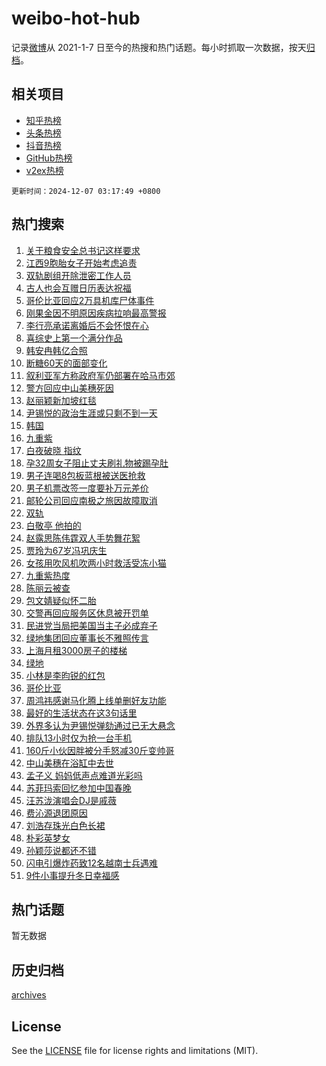 # weibo-hot-hub

记录[微博](https://www.weibo.com)从 2021-1-7 日至今的热搜和热门话题。每小时抓取一次数据，按天[归档](archives)。

## 相关项目

- [知乎热榜](https://github.com/snaildev/zhihu-hot-hub)
- [头条热榜](https://github.com/snaildev/toutiao-hot-hub)
- [抖音热榜](https://github.com/snaildev/douyin-hot-hub)
- [GitHub热榜](https://github.com/snaildev/github-hot-hub)
- [v2ex热榜](https://github.com/snaildev/v2ex-hot-hub)


`更新时间：2024-12-07 03:17:49 +0800`

## 热门搜索

1. [关于粮食安全总书记这样要求](https://m.weibo.cn/search?containerid=100103type%3D1%26t%3D10%26q%3D%23%E5%85%B3%E4%BA%8E%E7%B2%AE%E9%A3%9F%E5%AE%89%E5%85%A8%E6%80%BB%E4%B9%A6%E8%AE%B0%E8%BF%99%E6%A0%B7%E8%A6%81%E6%B1%82%23&stream_entry_id=51&isnewpage=1&extparam=seat%3D1%26dgr%3D0%26filter_type%3Drealtimehot%26stream_entry_id%3D51%26c_type%3D51%26q%3D%2523%25E5%2585%25B3%25E4%25BA%258E%25E7%25B2%25AE%25E9%25A3%259F%25E5%25AE%2589%25E5%2585%25A8%25E6%2580%25BB%25E4%25B9%25A6%25E8%25AE%25B0%25E8%25BF%2599%25E6%25A0%25B7%25E8%25A6%2581%25E6%25B1%2582%2523%26pos%3D0%26cate%3D10103%26display_time%3D1733512668%26pre_seqid%3D17335126680100222365205)
1. [江西9胞胎女子开始考虑追责](https://m.weibo.cn/search?containerid=100103type%3D1%26t%3D10%26q%3D%23%E6%B1%9F%E8%A5%BF9%E8%83%9E%E8%83%8E%E5%A5%B3%E5%AD%90%E5%BC%80%E5%A7%8B%E8%80%83%E8%99%91%E8%BF%BD%E8%B4%A3%23&stream_entry_id=31&isnewpage=1&extparam=seat%3D1%26filter_type%3Drealtimehot%26c_type%3D31%26realpos%3D1%26band_rank%3D1%26cate%3D5001%26dgr%3D0%26stream_entry_id%3D31%26flag%3D2%26q%3D%2523%25E6%25B1%259F%25E8%25A5%25BF9%25E8%2583%259E%25E8%2583%258E%25E5%25A5%25B3%25E5%25AD%2590%25E5%25BC%2580%25E5%25A7%258B%25E8%2580%2583%25E8%2599%2591%25E8%25BF%25BD%25E8%25B4%25A3%2523%26pos%3D0%26lcate%3D5001%26display_time%3D1733512668%26pre_seqid%3D17335126680100222365205)
1. [双轨剧组开除泄密工作人员](https://m.weibo.cn/search?containerid=100103type%3D1%26t%3D10%26q%3D%23%E5%8F%8C%E8%BD%A8%E5%89%A7%E7%BB%84%E5%BC%80%E9%99%A4%E6%B3%84%E5%AF%86%E5%B7%A5%E4%BD%9C%E4%BA%BA%E5%91%98%23&stream_entry_id=31&isnewpage=1&extparam=seat%3D1%26filter_type%3Drealtimehot%26c_type%3D31%26realpos%3D2%26band_rank%3D2%26cate%3D5001%26dgr%3D0%26stream_entry_id%3D31%26flag%3D2%26q%3D%2523%25E5%258F%258C%25E8%25BD%25A8%25E5%2589%25A7%25E7%25BB%2584%25E5%25BC%2580%25E9%2599%25A4%25E6%25B3%2584%25E5%25AF%2586%25E5%25B7%25A5%25E4%25BD%259C%25E4%25BA%25BA%25E5%2591%2598%2523%26pos%3D1%26lcate%3D5001%26display_time%3D1733512668%26pre_seqid%3D17335126680100222365205)
1. [古人也会互赠日历表达祝福](https://m.weibo.cn/search?containerid=100103type%3D1%26t%3D10%26q%3D%23%E5%8F%A4%E4%BA%BA%E4%B9%9F%E4%BC%9A%E4%BA%92%E8%B5%A0%E6%97%A5%E5%8E%86%E8%A1%A8%E8%BE%BE%E7%A5%9D%E7%A6%8F%23&stream_entry_id=31&isnewpage=1&extparam=seat%3D1%26filter_type%3Drealtimehot%26c_type%3D31%26realpos%3D3%26band_rank%3D3%26cate%3D5001%26dgr%3D0%26stream_entry_id%3D31%26flag%3D0%26q%3D%2523%25E5%258F%25A4%25E4%25BA%25BA%25E4%25B9%259F%25E4%25BC%259A%25E4%25BA%2592%25E8%25B5%25A0%25E6%2597%25A5%25E5%258E%2586%25E8%25A1%25A8%25E8%25BE%25BE%25E7%25A5%259D%25E7%25A6%258F%2523%26pos%3D2%26lcate%3D5001%26display_time%3D1733512668%26pre_seqid%3D17335126680100222365205)
1. [哥伦比亚回应2万具机库尸体事件](https://m.weibo.cn/search?containerid=100103type%3D1%26t%3D10%26q%3D%23%E5%93%A5%E4%BC%A6%E6%AF%94%E4%BA%9A%E5%9B%9E%E5%BA%942%E4%B8%87%E5%85%B7%E6%9C%BA%E5%BA%93%E5%B0%B8%E4%BD%93%E4%BA%8B%E4%BB%B6%23&stream_entry_id=31&isnewpage=1&extparam=seat%3D1%26filter_type%3Drealtimehot%26c_type%3D31%26realpos%3D4%26band_rank%3D4%26cate%3D5001%26dgr%3D0%26stream_entry_id%3D31%26flag%3D2%26q%3D%2523%25E5%2593%25A5%25E4%25BC%25A6%25E6%25AF%2594%25E4%25BA%259A%25E5%259B%259E%25E5%25BA%25942%25E4%25B8%2587%25E5%2585%25B7%25E6%259C%25BA%25E5%25BA%2593%25E5%25B0%25B8%25E4%25BD%2593%25E4%25BA%258B%25E4%25BB%25B6%2523%26pos%3D3%26lcate%3D5001%26display_time%3D1733512668%26pre_seqid%3D17335126680100222365205)
1. [刚果金因不明原因疾病拉响最高警报](https://m.weibo.cn/search?containerid=100103type%3D1%26t%3D10%26q%3D%23%E5%88%9A%E6%9E%9C%E9%87%91%E5%9B%A0%E4%B8%8D%E6%98%8E%E5%8E%9F%E5%9B%A0%E7%96%BE%E7%97%85%E6%8B%89%E5%93%8D%E6%9C%80%E9%AB%98%E8%AD%A6%E6%8A%A5%23&stream_entry_id=31&isnewpage=1&extparam=seat%3D1%26filter_type%3Drealtimehot%26c_type%3D31%26realpos%3D5%26band_rank%3D5%26cate%3D5001%26dgr%3D0%26stream_entry_id%3D31%26flag%3D1%26q%3D%2523%25E5%2588%259A%25E6%259E%259C%25E9%2587%2591%25E5%259B%25A0%25E4%25B8%258D%25E6%2598%258E%25E5%258E%259F%25E5%259B%25A0%25E7%2596%25BE%25E7%2597%2585%25E6%258B%2589%25E5%2593%258D%25E6%259C%2580%25E9%25AB%2598%25E8%25AD%25A6%25E6%258A%25A5%2523%26pos%3D4%26lcate%3D5001%26display_time%3D1733512668%26pre_seqid%3D17335126680100222365205)
1. [李行亮承诺离婚后不会怀恨在心](https://m.weibo.cn/search?containerid=100103type%3D1%26t%3D10%26q%3D%23%E6%9D%8E%E8%A1%8C%E4%BA%AE%E6%89%BF%E8%AF%BA%E7%A6%BB%E5%A9%9A%E5%90%8E%E4%B8%8D%E4%BC%9A%E6%80%80%E6%81%A8%E5%9C%A8%E5%BF%83%23&stream_entry_id=31&isnewpage=1&extparam=seat%3D1%26filter_type%3Drealtimehot%26c_type%3D31%26realpos%3D6%26band_rank%3D6%26cate%3D5001%26dgr%3D0%26stream_entry_id%3D31%26flag%3D2%26q%3D%2523%25E6%259D%258E%25E8%25A1%258C%25E4%25BA%25AE%25E6%2589%25BF%25E8%25AF%25BA%25E7%25A6%25BB%25E5%25A9%259A%25E5%2590%258E%25E4%25B8%258D%25E4%25BC%259A%25E6%2580%2580%25E6%2581%25A8%25E5%259C%25A8%25E5%25BF%2583%2523%26pos%3D5%26lcate%3D5001%26display_time%3D1733512668%26pre_seqid%3D17335126680100222365205)
1. [喜综史上第一个满分作品](https://m.weibo.cn/search?containerid=100103type%3D1%26t%3D10%26q%3D%E5%96%9C%E7%BB%BC%E5%8F%B2%E4%B8%8A%E7%AC%AC%E4%B8%80%E4%B8%AA%E6%BB%A1%E5%88%86%E4%BD%9C%E5%93%81&stream_entry_id=31&isnewpage=1&extparam=seat%3D1%26filter_type%3Drealtimehot%26c_type%3D31%26realpos%3D7%26band_rank%3D7%26cate%3D5001%26dgr%3D0%26stream_entry_id%3D31%26flag%3D2%26q%3D%25E5%2596%259C%25E7%25BB%25BC%25E5%258F%25B2%25E4%25B8%258A%25E7%25AC%25AC%25E4%25B8%2580%25E4%25B8%25AA%25E6%25BB%25A1%25E5%2588%2586%25E4%25BD%259C%25E5%2593%2581%26pos%3D6%26lcate%3D5001%26display_time%3D1733512668%26pre_seqid%3D17335126680100222365205)
1. [韩安冉韩亿合照](https://m.weibo.cn/search?containerid=100103type%3D1%26t%3D10%26q%3D%E9%9F%A9%E5%AE%89%E5%86%89%E9%9F%A9%E4%BA%BF%E5%90%88%E7%85%A7&stream_entry_id=31&isnewpage=1&extparam=seat%3D1%26filter_type%3Drealtimehot%26c_type%3D31%26realpos%3D8%26band_rank%3D8%26cate%3D5001%26dgr%3D0%26stream_entry_id%3D31%26flag%3D2%26q%3D%25E9%259F%25A9%25E5%25AE%2589%25E5%2586%2589%25E9%259F%25A9%25E4%25BA%25BF%25E5%2590%2588%25E7%2585%25A7%26pos%3D7%26lcate%3D5001%26display_time%3D1733512668%26pre_seqid%3D17335126680100222365205)
1. [断糖60天的面部变化](https://m.weibo.cn/search?containerid=100103type%3D1%26t%3D10%26q%3D%E6%96%AD%E7%B3%9660%E5%A4%A9%E7%9A%84%E9%9D%A2%E9%83%A8%E5%8F%98%E5%8C%96&stream_entry_id=31&isnewpage=1&extparam=seat%3D1%26filter_type%3Drealtimehot%26c_type%3D31%26realpos%3D9%26band_rank%3D9%26cate%3D5001%26dgr%3D0%26stream_entry_id%3D31%26flag%3D2%26q%3D%25E6%2596%25AD%25E7%25B3%259660%25E5%25A4%25A9%25E7%259A%2584%25E9%259D%25A2%25E9%2583%25A8%25E5%258F%2598%25E5%258C%2596%26pos%3D8%26lcate%3D5001%26display_time%3D1733512668%26pre_seqid%3D17335126680100222365205)
1. [叙利亚军方称政府军仍部署在哈马市郊](https://m.weibo.cn/search?containerid=100103type%3D1%26t%3D10%26q%3D%23%E5%8F%99%E5%88%A9%E4%BA%9A%E5%86%9B%E6%96%B9%E7%A7%B0%E6%94%BF%E5%BA%9C%E5%86%9B%E4%BB%8D%E9%83%A8%E7%BD%B2%E5%9C%A8%E5%93%88%E9%A9%AC%E5%B8%82%E9%83%8A%23&stream_entry_id=31&isnewpage=1&extparam=seat%3D1%26filter_type%3Drealtimehot%26c_type%3D31%26realpos%3D10%26band_rank%3D10%26cate%3D5001%26dgr%3D0%26stream_entry_id%3D31%26flag%3D1%26q%3D%2523%25E5%258F%2599%25E5%2588%25A9%25E4%25BA%259A%25E5%2586%259B%25E6%2596%25B9%25E7%25A7%25B0%25E6%2594%25BF%25E5%25BA%259C%25E5%2586%259B%25E4%25BB%258D%25E9%2583%25A8%25E7%25BD%25B2%25E5%259C%25A8%25E5%2593%2588%25E9%25A9%25AC%25E5%25B8%2582%25E9%2583%258A%2523%26pos%3D9%26lcate%3D5001%26display_time%3D1733512668%26pre_seqid%3D17335126680100222365205)
1. [警方回应中山美穗死因](https://m.weibo.cn/search?containerid=100103type%3D1%26t%3D10%26q%3D%23%E8%AD%A6%E6%96%B9%E5%9B%9E%E5%BA%94%E4%B8%AD%E5%B1%B1%E7%BE%8E%E7%A9%97%E6%AD%BB%E5%9B%A0%23&stream_entry_id=31&isnewpage=1&extparam=seat%3D1%26filter_type%3Drealtimehot%26c_type%3D31%26realpos%3D11%26band_rank%3D11%26cate%3D5001%26dgr%3D0%26stream_entry_id%3D31%26flag%3D1%26q%3D%2523%25E8%25AD%25A6%25E6%2596%25B9%25E5%259B%259E%25E5%25BA%2594%25E4%25B8%25AD%25E5%25B1%25B1%25E7%25BE%258E%25E7%25A9%2597%25E6%25AD%25BB%25E5%259B%25A0%2523%26pos%3D10%26lcate%3D5001%26display_time%3D1733512668%26pre_seqid%3D17335126680100222365205)
1. [赵丽颖新加坡红毯](https://m.weibo.cn/search?containerid=100103type%3D1%26t%3D10%26q%3D%E8%B5%B5%E4%B8%BD%E9%A2%96%E6%96%B0%E5%8A%A0%E5%9D%A1%E7%BA%A2%E6%AF%AF&stream_entry_id=31&isnewpage=1&extparam=seat%3D1%26filter_type%3Drealtimehot%26c_type%3D31%26realpos%3D12%26band_rank%3D12%26cate%3D5001%26dgr%3D0%26stream_entry_id%3D31%26flag%3D0%26q%3D%25E8%25B5%25B5%25E4%25B8%25BD%25E9%25A2%2596%25E6%2596%25B0%25E5%258A%25A0%25E5%259D%25A1%25E7%25BA%25A2%25E6%25AF%25AF%26pos%3D11%26lcate%3D5001%26display_time%3D1733512668%26pre_seqid%3D17335126680100222365205)
1. [尹锡悦的政治生涯或只剩不到一天](https://m.weibo.cn/search?containerid=100103type%3D1%26t%3D10%26q%3D%23%E5%B0%B9%E9%94%A1%E6%82%A6%E7%9A%84%E6%94%BF%E6%B2%BB%E7%94%9F%E6%B6%AF%E6%88%96%E5%8F%AA%E5%89%A9%E4%B8%8D%E5%88%B0%E4%B8%80%E5%A4%A9%23&stream_entry_id=31&isnewpage=1&extparam=seat%3D1%26filter_type%3Drealtimehot%26c_type%3D31%26realpos%3D13%26band_rank%3D13%26cate%3D5001%26dgr%3D0%26stream_entry_id%3D31%26flag%3D0%26q%3D%2523%25E5%25B0%25B9%25E9%2594%25A1%25E6%2582%25A6%25E7%259A%2584%25E6%2594%25BF%25E6%25B2%25BB%25E7%2594%259F%25E6%25B6%25AF%25E6%2588%2596%25E5%258F%25AA%25E5%2589%25A9%25E4%25B8%258D%25E5%2588%25B0%25E4%25B8%2580%25E5%25A4%25A9%2523%26pos%3D12%26lcate%3D5001%26display_time%3D1733512668%26pre_seqid%3D17335126680100222365205)
1. [韩国](https://m.weibo.cn/search?containerid=100103type%3D1%26t%3D10%26q%3D%E9%9F%A9%E5%9B%BD&stream_entry_id=31&isnewpage=1&extparam=seat%3D1%26filter_type%3Drealtimehot%26c_type%3D31%26realpos%3D14%26band_rank%3D14%26cate%3D5001%26dgr%3D0%26stream_entry_id%3D31%26flag%3D0%26q%3D%25E9%259F%25A9%25E5%259B%25BD%26pos%3D13%26lcate%3D5001%26display_time%3D1733512668%26pre_seqid%3D17335126680100222365205)
1. [九重紫](https://m.weibo.cn/search?containerid=100103type%3D1%26t%3D10%26q%3D%E4%B9%9D%E9%87%8D%E7%B4%AB&stream_entry_id=31&isnewpage=1&extparam=seat%3D1%26filter_type%3Drealtimehot%26c_type%3D31%26realpos%3D15%26band_rank%3D15%26cate%3D5001%26dgr%3D0%26stream_entry_id%3D31%26flag%3D0%26q%3D%25E4%25B9%259D%25E9%2587%258D%25E7%25B4%25AB%26pos%3D14%26lcate%3D5001%26display_time%3D1733512668%26pre_seqid%3D17335126680100222365205)
1. [白夜破晓 指纹](https://m.weibo.cn/search?containerid=100103type%3D1%26t%3D10%26q%3D%E7%99%BD%E5%A4%9C%E7%A0%B4%E6%99%93+%E6%8C%87%E7%BA%B9&stream_entry_id=31&isnewpage=1&extparam=seat%3D1%26filter_type%3Drealtimehot%26c_type%3D31%26realpos%3D16%26band_rank%3D16%26cate%3D5001%26dgr%3D0%26stream_entry_id%3D31%26flag%3D0%26q%3D%25E7%2599%25BD%25E5%25A4%259C%25E7%25A0%25B4%25E6%2599%2593%2520%25E6%258C%2587%25E7%25BA%25B9%26pos%3D15%26lcate%3D5001%26display_time%3D1733512668%26pre_seqid%3D17335126680100222365205)
1. [孕32周女子阻止丈夫刷礼物被踢孕肚](https://m.weibo.cn/search?containerid=100103type%3D1%26t%3D10%26q%3D%23%E5%AD%9532%E5%91%A8%E5%A5%B3%E5%AD%90%E9%98%BB%E6%AD%A2%E4%B8%88%E5%A4%AB%E5%88%B7%E7%A4%BC%E7%89%A9%E8%A2%AB%E8%B8%A2%E5%AD%95%E8%82%9A%23&stream_entry_id=31&isnewpage=1&extparam=seat%3D1%26filter_type%3Drealtimehot%26c_type%3D31%26realpos%3D17%26band_rank%3D17%26cate%3D5001%26dgr%3D0%26stream_entry_id%3D31%26flag%3D0%26q%3D%2523%25E5%25AD%259532%25E5%2591%25A8%25E5%25A5%25B3%25E5%25AD%2590%25E9%2598%25BB%25E6%25AD%25A2%25E4%25B8%2588%25E5%25A4%25AB%25E5%2588%25B7%25E7%25A4%25BC%25E7%2589%25A9%25E8%25A2%25AB%25E8%25B8%25A2%25E5%25AD%2595%25E8%2582%259A%2523%26pos%3D16%26lcate%3D5001%26display_time%3D1733512668%26pre_seqid%3D17335126680100222365205)
1. [男子连喝8包板蓝根被送医抢救](https://m.weibo.cn/search?containerid=100103type%3D1%26t%3D10%26q%3D%23%E7%94%B7%E5%AD%90%E8%BF%9E%E5%96%9D8%E5%8C%85%E6%9D%BF%E8%93%9D%E6%A0%B9%E8%A2%AB%E9%80%81%E5%8C%BB%E6%8A%A2%E6%95%91%23&stream_entry_id=31&isnewpage=1&extparam=seat%3D1%26filter_type%3Drealtimehot%26c_type%3D31%26realpos%3D18%26band_rank%3D18%26cate%3D5001%26dgr%3D0%26stream_entry_id%3D31%26flag%3D0%26q%3D%2523%25E7%2594%25B7%25E5%25AD%2590%25E8%25BF%259E%25E5%2596%259D8%25E5%258C%2585%25E6%259D%25BF%25E8%2593%259D%25E6%25A0%25B9%25E8%25A2%25AB%25E9%2580%2581%25E5%258C%25BB%25E6%258A%25A2%25E6%2595%2591%2523%26pos%3D17%26lcate%3D5001%26display_time%3D1733512668%26pre_seqid%3D17335126680100222365205)
1. [男子机票改签一度要补万元差价](https://m.weibo.cn/search?containerid=100103type%3D1%26t%3D10%26q%3D%23%E7%94%B7%E5%AD%90%E6%9C%BA%E7%A5%A8%E6%94%B9%E7%AD%BE%E4%B8%80%E5%BA%A6%E8%A6%81%E8%A1%A5%E4%B8%87%E5%85%83%E5%B7%AE%E4%BB%B7%23&stream_entry_id=31&isnewpage=1&extparam=seat%3D1%26filter_type%3Drealtimehot%26c_type%3D31%26realpos%3D19%26band_rank%3D19%26cate%3D5001%26dgr%3D0%26stream_entry_id%3D31%26flag%3D0%26q%3D%2523%25E7%2594%25B7%25E5%25AD%2590%25E6%259C%25BA%25E7%25A5%25A8%25E6%2594%25B9%25E7%25AD%25BE%25E4%25B8%2580%25E5%25BA%25A6%25E8%25A6%2581%25E8%25A1%25A5%25E4%25B8%2587%25E5%2585%2583%25E5%25B7%25AE%25E4%25BB%25B7%2523%26pos%3D18%26lcate%3D5001%26display_time%3D1733512668%26pre_seqid%3D17335126680100222365205)
1. [邮轮公司回应南极之旅因故障取消](https://m.weibo.cn/search?containerid=100103type%3D1%26t%3D10%26q%3D%23%E9%82%AE%E8%BD%AE%E5%85%AC%E5%8F%B8%E5%9B%9E%E5%BA%94%E5%8D%97%E6%9E%81%E4%B9%8B%E6%97%85%E5%9B%A0%E6%95%85%E9%9A%9C%E5%8F%96%E6%B6%88%23&stream_entry_id=31&isnewpage=1&extparam=seat%3D1%26filter_type%3Drealtimehot%26c_type%3D31%26realpos%3D20%26band_rank%3D20%26cate%3D5001%26dgr%3D0%26stream_entry_id%3D31%26flag%3D1%26q%3D%2523%25E9%2582%25AE%25E8%25BD%25AE%25E5%2585%25AC%25E5%258F%25B8%25E5%259B%259E%25E5%25BA%2594%25E5%258D%2597%25E6%259E%2581%25E4%25B9%258B%25E6%2597%2585%25E5%259B%25A0%25E6%2595%2585%25E9%259A%259C%25E5%258F%2596%25E6%25B6%2588%2523%26pos%3D19%26lcate%3D5001%26display_time%3D1733512668%26pre_seqid%3D17335126680100222365205)
1. [双轨](https://m.weibo.cn/search?containerid=100103type%3D1%26t%3D10%26q%3D%E5%8F%8C%E8%BD%A8&stream_entry_id=31&isnewpage=1&extparam=seat%3D1%26filter_type%3Drealtimehot%26c_type%3D31%26realpos%3D21%26band_rank%3D21%26cate%3D5001%26dgr%3D0%26stream_entry_id%3D31%26flag%3D0%26q%3D%25E5%258F%258C%25E8%25BD%25A8%26pos%3D20%26lcate%3D5001%26display_time%3D1733512668%26pre_seqid%3D17335126680100222365205)
1. [白敬亭 他拍的](https://m.weibo.cn/search?containerid=100103type%3D1%26t%3D10%26q%3D%E7%99%BD%E6%95%AC%E4%BA%AD+%E4%BB%96%E6%8B%8D%E7%9A%84&stream_entry_id=31&isnewpage=1&extparam=seat%3D1%26filter_type%3Drealtimehot%26c_type%3D31%26realpos%3D22%26band_rank%3D22%26cate%3D5001%26dgr%3D0%26stream_entry_id%3D31%26flag%3D0%26q%3D%25E7%2599%25BD%25E6%2595%25AC%25E4%25BA%25AD%2520%25E4%25BB%2596%25E6%258B%258D%25E7%259A%2584%26pos%3D21%26lcate%3D5001%26display_time%3D1733512668%26pre_seqid%3D17335126680100222365205)
1. [赵露思陈伟霆双人手势舞花絮](https://m.weibo.cn/search?containerid=100103type%3D1%26t%3D10%26q%3D%23%E8%B5%B5%E9%9C%B2%E6%80%9D%E9%99%88%E4%BC%9F%E9%9C%86%E5%8F%8C%E4%BA%BA%E6%89%8B%E5%8A%BF%E8%88%9E%E8%8A%B1%E7%B5%AE%23&stream_entry_id=31&isnewpage=1&extparam=seat%3D1%26filter_type%3Drealtimehot%26c_type%3D31%26realpos%3D23%26band_rank%3D23%26cate%3D5001%26dgr%3D0%26stream_entry_id%3D31%26flag%3D1%26q%3D%2523%25E8%25B5%25B5%25E9%259C%25B2%25E6%2580%259D%25E9%2599%2588%25E4%25BC%259F%25E9%259C%2586%25E5%258F%258C%25E4%25BA%25BA%25E6%2589%258B%25E5%258A%25BF%25E8%2588%259E%25E8%258A%25B1%25E7%25B5%25AE%2523%26pos%3D22%26lcate%3D5001%26display_time%3D1733512668%26pre_seqid%3D17335126680100222365205)
1. [贾玲为67岁冯巩庆生](https://m.weibo.cn/search?containerid=100103type%3D1%26t%3D10%26q%3D%23%E8%B4%BE%E7%8E%B2%E4%B8%BA67%E5%B2%81%E5%86%AF%E5%B7%A9%E5%BA%86%E7%94%9F%23&stream_entry_id=31&isnewpage=1&extparam=seat%3D1%26filter_type%3Drealtimehot%26c_type%3D31%26realpos%3D24%26band_rank%3D24%26cate%3D5001%26dgr%3D0%26stream_entry_id%3D31%26flag%3D0%26q%3D%2523%25E8%25B4%25BE%25E7%258E%25B2%25E4%25B8%25BA67%25E5%25B2%2581%25E5%2586%25AF%25E5%25B7%25A9%25E5%25BA%2586%25E7%2594%259F%2523%26pos%3D23%26lcate%3D5001%26display_time%3D1733512668%26pre_seqid%3D17335126680100222365205)
1. [女孩用吹风机吹两小时救活受冻小猫](https://m.weibo.cn/search?containerid=100103type%3D1%26t%3D10%26q%3D%23%E5%A5%B3%E5%AD%A9%E7%94%A8%E5%90%B9%E9%A3%8E%E6%9C%BA%E5%90%B9%E4%B8%A4%E5%B0%8F%E6%97%B6%E6%95%91%E6%B4%BB%E5%8F%97%E5%86%BB%E5%B0%8F%E7%8C%AB%23&stream_entry_id=31&isnewpage=1&extparam=seat%3D1%26filter_type%3Drealtimehot%26c_type%3D31%26realpos%3D25%26band_rank%3D25%26cate%3D5001%26dgr%3D0%26stream_entry_id%3D31%26flag%3D32768%26q%3D%2523%25E5%25A5%25B3%25E5%25AD%25A9%25E7%2594%25A8%25E5%2590%25B9%25E9%25A3%258E%25E6%259C%25BA%25E5%2590%25B9%25E4%25B8%25A4%25E5%25B0%258F%25E6%2597%25B6%25E6%2595%2591%25E6%25B4%25BB%25E5%258F%2597%25E5%2586%25BB%25E5%25B0%258F%25E7%258C%25AB%2523%26pos%3D24%26lcate%3D5001%26display_time%3D1733512668%26pre_seqid%3D17335126680100222365205)
1. [九重紫热度](https://m.weibo.cn/search?containerid=100103type%3D1%26t%3D10%26q%3D%23%E4%B9%9D%E9%87%8D%E7%B4%AB%E7%83%AD%E5%BA%A6%23&stream_entry_id=31&isnewpage=1&extparam=seat%3D1%26filter_type%3Drealtimehot%26c_type%3D31%26realpos%3D26%26band_rank%3D26%26cate%3D5001%26dgr%3D0%26stream_entry_id%3D31%26flag%3D0%26q%3D%2523%25E4%25B9%259D%25E9%2587%258D%25E7%25B4%25AB%25E7%2583%25AD%25E5%25BA%25A6%2523%26pos%3D25%26lcate%3D5001%26display_time%3D1733512668%26pre_seqid%3D17335126680100222365205)
1. [陈丽云被查](https://m.weibo.cn/search?containerid=100103type%3D1%26t%3D10%26q%3D%23%E9%99%88%E4%B8%BD%E4%BA%91%E8%A2%AB%E6%9F%A5%23&stream_entry_id=31&isnewpage=1&extparam=seat%3D1%26filter_type%3Drealtimehot%26c_type%3D31%26realpos%3D27%26band_rank%3D27%26cate%3D5001%26dgr%3D0%26stream_entry_id%3D31%26flag%3D0%26q%3D%2523%25E9%2599%2588%25E4%25B8%25BD%25E4%25BA%2591%25E8%25A2%25AB%25E6%259F%25A5%2523%26pos%3D26%26lcate%3D5001%26display_time%3D1733512668%26pre_seqid%3D17335126680100222365205)
1. [包文婧疑似怀二胎](https://m.weibo.cn/search?containerid=100103type%3D1%26t%3D10%26q%3D%23%E5%8C%85%E6%96%87%E5%A9%A7%E7%96%91%E4%BC%BC%E6%80%80%E4%BA%8C%E8%83%8E%23&stream_entry_id=31&isnewpage=1&extparam=seat%3D1%26filter_type%3Drealtimehot%26c_type%3D31%26realpos%3D28%26band_rank%3D28%26cate%3D5001%26dgr%3D0%26stream_entry_id%3D31%26flag%3D0%26q%3D%2523%25E5%258C%2585%25E6%2596%2587%25E5%25A9%25A7%25E7%2596%2591%25E4%25BC%25BC%25E6%2580%2580%25E4%25BA%258C%25E8%2583%258E%2523%26pos%3D27%26lcate%3D5001%26display_time%3D1733512668%26pre_seqid%3D17335126680100222365205)
1. [交警再回应服务区休息被开罚单](https://m.weibo.cn/search?containerid=100103type%3D1%26t%3D10%26q%3D%23%E4%BA%A4%E8%AD%A6%E5%86%8D%E5%9B%9E%E5%BA%94%E6%9C%8D%E5%8A%A1%E5%8C%BA%E4%BC%91%E6%81%AF%E8%A2%AB%E5%BC%80%E7%BD%9A%E5%8D%95%23&stream_entry_id=31&isnewpage=1&extparam=seat%3D1%26filter_type%3Drealtimehot%26c_type%3D31%26realpos%3D29%26band_rank%3D29%26cate%3D5001%26dgr%3D0%26stream_entry_id%3D31%26flag%3D0%26q%3D%2523%25E4%25BA%25A4%25E8%25AD%25A6%25E5%2586%258D%25E5%259B%259E%25E5%25BA%2594%25E6%259C%258D%25E5%258A%25A1%25E5%258C%25BA%25E4%25BC%2591%25E6%2581%25AF%25E8%25A2%25AB%25E5%25BC%2580%25E7%25BD%259A%25E5%258D%2595%2523%26pos%3D28%26lcate%3D5001%26display_time%3D1733512668%26pre_seqid%3D17335126680100222365205)
1. [民进党当局把美国当主子必成弃子](https://m.weibo.cn/search?containerid=100103type%3D1%26t%3D10%26q%3D%23%E6%B0%91%E8%BF%9B%E5%85%9A%E5%BD%93%E5%B1%80%E6%8A%8A%E7%BE%8E%E5%9B%BD%E5%BD%93%E4%B8%BB%E5%AD%90%E5%BF%85%E6%88%90%E5%BC%83%E5%AD%90%23&stream_entry_id=31&isnewpage=1&extparam=seat%3D1%26filter_type%3Drealtimehot%26c_type%3D31%26realpos%3D30%26band_rank%3D30%26cate%3D5001%26dgr%3D0%26stream_entry_id%3D31%26flag%3D0%26q%3D%2523%25E6%25B0%2591%25E8%25BF%259B%25E5%2585%259A%25E5%25BD%2593%25E5%25B1%2580%25E6%258A%258A%25E7%25BE%258E%25E5%259B%25BD%25E5%25BD%2593%25E4%25B8%25BB%25E5%25AD%2590%25E5%25BF%2585%25E6%2588%2590%25E5%25BC%2583%25E5%25AD%2590%2523%26pos%3D29%26lcate%3D5001%26display_time%3D1733512668%26pre_seqid%3D17335126680100222365205)
1. [绿地集团回应董事长不雅照传言](https://m.weibo.cn/search?containerid=100103type%3D1%26t%3D10%26q%3D%23%E7%BB%BF%E5%9C%B0%E9%9B%86%E5%9B%A2%E5%9B%9E%E5%BA%94%E8%91%A3%E4%BA%8B%E9%95%BF%E4%B8%8D%E9%9B%85%E7%85%A7%E4%BC%A0%E8%A8%80%23&stream_entry_id=31&isnewpage=1&extparam=seat%3D1%26filter_type%3Drealtimehot%26c_type%3D31%26realpos%3D31%26band_rank%3D31%26cate%3D5001%26dgr%3D0%26stream_entry_id%3D31%26flag%3D1%26q%3D%2523%25E7%25BB%25BF%25E5%259C%25B0%25E9%259B%2586%25E5%259B%25A2%25E5%259B%259E%25E5%25BA%2594%25E8%2591%25A3%25E4%25BA%258B%25E9%2595%25BF%25E4%25B8%258D%25E9%259B%2585%25E7%2585%25A7%25E4%25BC%25A0%25E8%25A8%2580%2523%26pos%3D30%26lcate%3D5001%26display_time%3D1733512668%26pre_seqid%3D17335126680100222365205)
1. [上海月租3000房子的楼梯](https://m.weibo.cn/search?containerid=100103type%3D1%26t%3D10%26q%3D%E4%B8%8A%E6%B5%B7%E6%9C%88%E7%A7%9F3000%E6%88%BF%E5%AD%90%E7%9A%84%E6%A5%BC%E6%A2%AF&stream_entry_id=31&isnewpage=1&extparam=seat%3D1%26filter_type%3Drealtimehot%26c_type%3D31%26realpos%3D32%26band_rank%3D32%26cate%3D5001%26dgr%3D0%26stream_entry_id%3D31%26flag%3D0%26q%3D%25E4%25B8%258A%25E6%25B5%25B7%25E6%259C%2588%25E7%25A7%259F3000%25E6%2588%25BF%25E5%25AD%2590%25E7%259A%2584%25E6%25A5%25BC%25E6%25A2%25AF%26pos%3D31%26lcate%3D5001%26display_time%3D1733512668%26pre_seqid%3D17335126680100222365205)
1. [绿地](https://m.weibo.cn/search?containerid=100103type%3D1%26t%3D10%26q%3D%E7%BB%BF%E5%9C%B0&stream_entry_id=31&isnewpage=1&extparam=seat%3D1%26filter_type%3Drealtimehot%26c_type%3D31%26realpos%3D33%26band_rank%3D33%26cate%3D5001%26dgr%3D0%26stream_entry_id%3D31%26flag%3D0%26q%3D%25E7%25BB%25BF%25E5%259C%25B0%26pos%3D32%26lcate%3D5001%26display_time%3D1733512668%26pre_seqid%3D17335126680100222365205)
1. [小林是李昀锐的红包](https://m.weibo.cn/search?containerid=100103type%3D1%26t%3D10%26q%3D%23%E5%B0%8F%E6%9E%97%E6%98%AF%E6%9D%8E%E6%98%80%E9%94%90%E7%9A%84%E7%BA%A2%E5%8C%85%23&stream_entry_id=31&isnewpage=1&extparam=seat%3D1%26filter_type%3Drealtimehot%26c_type%3D31%26realpos%3D34%26band_rank%3D34%26cate%3D5001%26dgr%3D0%26stream_entry_id%3D31%26flag%3D0%26q%3D%2523%25E5%25B0%258F%25E6%259E%2597%25E6%2598%25AF%25E6%259D%258E%25E6%2598%2580%25E9%2594%2590%25E7%259A%2584%25E7%25BA%25A2%25E5%258C%2585%2523%26pos%3D33%26lcate%3D5001%26display_time%3D1733512668%26pre_seqid%3D17335126680100222365205)
1. [哥伦比亚](https://m.weibo.cn/search?containerid=100103type%3D1%26t%3D10%26q%3D%E5%93%A5%E4%BC%A6%E6%AF%94%E4%BA%9A&stream_entry_id=31&isnewpage=1&extparam=seat%3D1%26filter_type%3Drealtimehot%26c_type%3D31%26realpos%3D35%26band_rank%3D35%26cate%3D5001%26dgr%3D0%26stream_entry_id%3D31%26flag%3D0%26q%3D%25E5%2593%25A5%25E4%25BC%25A6%25E6%25AF%2594%25E4%25BA%259A%26pos%3D34%26lcate%3D5001%26display_time%3D1733512668%26pre_seqid%3D17335126680100222365205)
1. [周鸿祎感谢马化腾上线单删好友功能](https://m.weibo.cn/search?containerid=100103type%3D1%26t%3D10%26q%3D%23%E5%91%A8%E9%B8%BF%E7%A5%8E%E6%84%9F%E8%B0%A2%E9%A9%AC%E5%8C%96%E8%85%BE%E4%B8%8A%E7%BA%BF%E5%8D%95%E5%88%A0%E5%A5%BD%E5%8F%8B%E5%8A%9F%E8%83%BD%23&stream_entry_id=31&isnewpage=1&extparam=seat%3D1%26filter_type%3Drealtimehot%26c_type%3D31%26realpos%3D36%26band_rank%3D36%26cate%3D5001%26dgr%3D0%26stream_entry_id%3D31%26flag%3D0%26q%3D%2523%25E5%2591%25A8%25E9%25B8%25BF%25E7%25A5%258E%25E6%2584%259F%25E8%25B0%25A2%25E9%25A9%25AC%25E5%258C%2596%25E8%2585%25BE%25E4%25B8%258A%25E7%25BA%25BF%25E5%258D%2595%25E5%2588%25A0%25E5%25A5%25BD%25E5%258F%258B%25E5%258A%259F%25E8%2583%25BD%2523%26pos%3D35%26lcate%3D5001%26display_time%3D1733512668%26pre_seqid%3D17335126680100222365205)
1. [最好的生活状态在这3句话里](https://m.weibo.cn/search?containerid=100103type%3D1%26t%3D10%26q%3D%23%E6%9C%80%E5%A5%BD%E7%9A%84%E7%94%9F%E6%B4%BB%E7%8A%B6%E6%80%81%E5%9C%A8%E8%BF%993%E5%8F%A5%E8%AF%9D%E9%87%8C%23&stream_entry_id=31&isnewpage=1&extparam=seat%3D1%26filter_type%3Drealtimehot%26c_type%3D31%26realpos%3D37%26band_rank%3D37%26cate%3D5001%26dgr%3D0%26stream_entry_id%3D31%26flag%3D0%26q%3D%2523%25E6%259C%2580%25E5%25A5%25BD%25E7%259A%2584%25E7%2594%259F%25E6%25B4%25BB%25E7%258A%25B6%25E6%2580%2581%25E5%259C%25A8%25E8%25BF%25993%25E5%258F%25A5%25E8%25AF%259D%25E9%2587%258C%2523%26pos%3D36%26lcate%3D5001%26display_time%3D1733512668%26pre_seqid%3D17335126680100222365205)
1. [外界多认为尹锡悦弹劾通过已无大悬念](https://m.weibo.cn/search?containerid=100103type%3D1%26t%3D10%26q%3D%23%E5%A4%96%E7%95%8C%E5%A4%9A%E8%AE%A4%E4%B8%BA%E5%B0%B9%E9%94%A1%E6%82%A6%E5%BC%B9%E5%8A%BE%E9%80%9A%E8%BF%87%E5%B7%B2%E6%97%A0%E5%A4%A7%E6%82%AC%E5%BF%B5%23&stream_entry_id=31&isnewpage=1&extparam=seat%3D1%26filter_type%3Drealtimehot%26c_type%3D31%26realpos%3D38%26band_rank%3D38%26cate%3D5001%26dgr%3D0%26stream_entry_id%3D31%26flag%3D0%26q%3D%2523%25E5%25A4%2596%25E7%2595%258C%25E5%25A4%259A%25E8%25AE%25A4%25E4%25B8%25BA%25E5%25B0%25B9%25E9%2594%25A1%25E6%2582%25A6%25E5%25BC%25B9%25E5%258A%25BE%25E9%2580%259A%25E8%25BF%2587%25E5%25B7%25B2%25E6%2597%25A0%25E5%25A4%25A7%25E6%2582%25AC%25E5%25BF%25B5%2523%26pos%3D37%26lcate%3D5001%26display_time%3D1733512668%26pre_seqid%3D17335126680100222365205)
1. [排队13小时仅为抢一台手机](https://m.weibo.cn/search?containerid=100103type%3D1%26t%3D10%26q%3D%23%E6%8E%92%E9%98%9F13%E5%B0%8F%E6%97%B6%E4%BB%85%E4%B8%BA%E6%8A%A2%E4%B8%80%E5%8F%B0%E6%89%8B%E6%9C%BA%23&stream_entry_id=31&isnewpage=1&extparam=seat%3D1%26filter_type%3Drealtimehot%26c_type%3D31%26realpos%3D39%26band_rank%3D39%26cate%3D5001%26dgr%3D0%26stream_entry_id%3D31%26flag%3D0%26q%3D%2523%25E6%258E%2592%25E9%2598%259F13%25E5%25B0%258F%25E6%2597%25B6%25E4%25BB%2585%25E4%25B8%25BA%25E6%258A%25A2%25E4%25B8%2580%25E5%258F%25B0%25E6%2589%258B%25E6%259C%25BA%2523%26pos%3D38%26lcate%3D5001%26display_time%3D1733512668%26pre_seqid%3D17335126680100222365205)
1. [160斤小伙因胖被分手怒减30斤变帅哥](https://m.weibo.cn/search?containerid=100103type%3D1%26t%3D10%26q%3D%23160%E6%96%A4%E5%B0%8F%E4%BC%99%E5%9B%A0%E8%83%96%E8%A2%AB%E5%88%86%E6%89%8B%E6%80%92%E5%87%8F30%E6%96%A4%E5%8F%98%E5%B8%85%E5%93%A5%23&stream_entry_id=31&isnewpage=1&extparam=seat%3D1%26filter_type%3Drealtimehot%26c_type%3D31%26realpos%3D40%26band_rank%3D40%26cate%3D5001%26dgr%3D0%26stream_entry_id%3D31%26flag%3D0%26q%3D%2523160%25E6%2596%25A4%25E5%25B0%258F%25E4%25BC%2599%25E5%259B%25A0%25E8%2583%2596%25E8%25A2%25AB%25E5%2588%2586%25E6%2589%258B%25E6%2580%2592%25E5%2587%258F30%25E6%2596%25A4%25E5%258F%2598%25E5%25B8%2585%25E5%2593%25A5%2523%26pos%3D39%26lcate%3D5001%26display_time%3D1733512668%26pre_seqid%3D17335126680100222365205)
1. [中山美穗在浴缸中去世](https://m.weibo.cn/search?containerid=100103type%3D1%26t%3D10%26q%3D%23%E4%B8%AD%E5%B1%B1%E7%BE%8E%E7%A9%97%E5%9C%A8%E6%B5%B4%E7%BC%B8%E4%B8%AD%E5%8E%BB%E4%B8%96%23&stream_entry_id=31&isnewpage=1&extparam=seat%3D1%26filter_type%3Drealtimehot%26c_type%3D31%26realpos%3D41%26band_rank%3D41%26cate%3D5001%26dgr%3D0%26stream_entry_id%3D31%26flag%3D0%26q%3D%2523%25E4%25B8%25AD%25E5%25B1%25B1%25E7%25BE%258E%25E7%25A9%2597%25E5%259C%25A8%25E6%25B5%25B4%25E7%25BC%25B8%25E4%25B8%25AD%25E5%258E%25BB%25E4%25B8%2596%2523%26pos%3D40%26lcate%3D5001%26display_time%3D1733512668%26pre_seqid%3D17335126680100222365205)
1. [孟子义 妈妈低声点难道光彩吗](https://m.weibo.cn/search?containerid=100103type%3D1%26t%3D10%26q%3D%E5%AD%9F%E5%AD%90%E4%B9%89+%E5%A6%88%E5%A6%88%E4%BD%8E%E5%A3%B0%E7%82%B9%E9%9A%BE%E9%81%93%E5%85%89%E5%BD%A9%E5%90%97&stream_entry_id=31&isnewpage=1&extparam=seat%3D1%26filter_type%3Drealtimehot%26c_type%3D31%26realpos%3D42%26band_rank%3D42%26cate%3D5001%26dgr%3D0%26stream_entry_id%3D31%26flag%3D0%26q%3D%25E5%25AD%259F%25E5%25AD%2590%25E4%25B9%2589%2520%25E5%25A6%2588%25E5%25A6%2588%25E4%25BD%258E%25E5%25A3%25B0%25E7%2582%25B9%25E9%259A%25BE%25E9%2581%2593%25E5%2585%2589%25E5%25BD%25A9%25E5%2590%2597%26pos%3D41%26lcate%3D5001%26display_time%3D1733512668%26pre_seqid%3D17335126680100222365205)
1. [苏菲玛索回忆参加中国春晚](https://m.weibo.cn/search?containerid=100103type%3D1%26t%3D10%26q%3D%23%E8%8B%8F%E8%8F%B2%E7%8E%9B%E7%B4%A2%E5%9B%9E%E5%BF%86%E5%8F%82%E5%8A%A0%E4%B8%AD%E5%9B%BD%E6%98%A5%E6%99%9A%23&stream_entry_id=31&isnewpage=1&extparam=seat%3D1%26filter_type%3Drealtimehot%26c_type%3D31%26realpos%3D43%26band_rank%3D43%26cate%3D5001%26dgr%3D0%26stream_entry_id%3D31%26flag%3D0%26q%3D%2523%25E8%258B%258F%25E8%258F%25B2%25E7%258E%259B%25E7%25B4%25A2%25E5%259B%259E%25E5%25BF%2586%25E5%258F%2582%25E5%258A%25A0%25E4%25B8%25AD%25E5%259B%25BD%25E6%2598%25A5%25E6%2599%259A%2523%26pos%3D42%26lcate%3D5001%26display_time%3D1733512668%26pre_seqid%3D17335126680100222365205)
1. [汪苏泷演唱会DJ是戚薇](https://m.weibo.cn/search?containerid=100103type%3D1%26t%3D10%26q%3D%23%E6%B1%AA%E8%8B%8F%E6%B3%B7%E6%BC%94%E5%94%B1%E4%BC%9ADJ%E6%98%AF%E6%88%9A%E8%96%87%23&stream_entry_id=31&isnewpage=1&extparam=seat%3D1%26filter_type%3Drealtimehot%26c_type%3D31%26realpos%3D44%26band_rank%3D44%26cate%3D5001%26dgr%3D0%26stream_entry_id%3D31%26flag%3D0%26q%3D%2523%25E6%25B1%25AA%25E8%258B%258F%25E6%25B3%25B7%25E6%25BC%2594%25E5%2594%25B1%25E4%25BC%259ADJ%25E6%2598%25AF%25E6%2588%259A%25E8%2596%2587%2523%26pos%3D43%26lcate%3D5001%26display_time%3D1733512668%26pre_seqid%3D17335126680100222365205)
1. [费沁源退团原因](https://m.weibo.cn/search?containerid=100103type%3D1%26t%3D10%26q%3D%23%E8%B4%B9%E6%B2%81%E6%BA%90%E9%80%80%E5%9B%A2%E5%8E%9F%E5%9B%A0%23&stream_entry_id=31&isnewpage=1&extparam=seat%3D1%26filter_type%3Drealtimehot%26c_type%3D31%26realpos%3D45%26band_rank%3D45%26cate%3D5001%26dgr%3D0%26stream_entry_id%3D31%26flag%3D0%26q%3D%2523%25E8%25B4%25B9%25E6%25B2%2581%25E6%25BA%2590%25E9%2580%2580%25E5%259B%25A2%25E5%258E%259F%25E5%259B%25A0%2523%26pos%3D44%26lcate%3D5001%26display_time%3D1733512668%26pre_seqid%3D17335126680100222365205)
1. [刘浩存珠光白色长裙](https://m.weibo.cn/search?containerid=100103type%3D1%26t%3D10%26q%3D%23%E5%88%98%E6%B5%A9%E5%AD%98%E7%8F%A0%E5%85%89%E7%99%BD%E8%89%B2%E9%95%BF%E8%A3%99%23&stream_entry_id=31&isnewpage=1&extparam=seat%3D1%26filter_type%3Drealtimehot%26c_type%3D31%26realpos%3D46%26band_rank%3D46%26cate%3D5001%26dgr%3D0%26stream_entry_id%3D31%26flag%3D0%26q%3D%2523%25E5%2588%2598%25E6%25B5%25A9%25E5%25AD%2598%25E7%258F%25A0%25E5%2585%2589%25E7%2599%25BD%25E8%2589%25B2%25E9%2595%25BF%25E8%25A3%2599%2523%26pos%3D45%26lcate%3D5001%26display_time%3D1733512668%26pre_seqid%3D17335126680100222365205)
1. [朴彩英梦女](https://m.weibo.cn/search?containerid=100103type%3D1%26t%3D10%26q%3D%E6%9C%B4%E5%BD%A9%E8%8B%B1%E6%A2%A6%E5%A5%B3&stream_entry_id=31&isnewpage=1&extparam=seat%3D1%26filter_type%3Drealtimehot%26c_type%3D31%26realpos%3D47%26band_rank%3D47%26cate%3D5001%26dgr%3D0%26stream_entry_id%3D31%26flag%3D0%26q%3D%25E6%259C%25B4%25E5%25BD%25A9%25E8%258B%25B1%25E6%25A2%25A6%25E5%25A5%25B3%26pos%3D46%26lcate%3D5001%26display_time%3D1733512668%26pre_seqid%3D17335126680100222365205)
1. [孙颖莎说都还不错](https://m.weibo.cn/search?containerid=100103type%3D1%26t%3D10%26q%3D%E5%AD%99%E9%A2%96%E8%8E%8E%E8%AF%B4%E9%83%BD%E8%BF%98%E4%B8%8D%E9%94%99&stream_entry_id=31&isnewpage=1&extparam=seat%3D1%26filter_type%3Drealtimehot%26c_type%3D31%26realpos%3D48%26band_rank%3D48%26cate%3D5001%26dgr%3D0%26stream_entry_id%3D31%26flag%3D0%26q%3D%25E5%25AD%2599%25E9%25A2%2596%25E8%258E%258E%25E8%25AF%25B4%25E9%2583%25BD%25E8%25BF%2598%25E4%25B8%258D%25E9%2594%2599%26pos%3D47%26lcate%3D5001%26display_time%3D1733512668%26pre_seqid%3D17335126680100222365205)
1. [闪电引爆炸药致12名越南士兵遇难](https://m.weibo.cn/search?containerid=100103type%3D1%26t%3D10%26q%3D%23%E9%97%AA%E7%94%B5%E5%BC%95%E7%88%86%E7%82%B8%E8%8D%AF%E8%87%B412%E5%90%8D%E8%B6%8A%E5%8D%97%E5%A3%AB%E5%85%B5%E9%81%87%E9%9A%BE%23&stream_entry_id=31&isnewpage=1&extparam=seat%3D1%26filter_type%3Drealtimehot%26c_type%3D31%26realpos%3D49%26band_rank%3D49%26cate%3D5001%26dgr%3D0%26stream_entry_id%3D31%26flag%3D0%26q%3D%2523%25E9%2597%25AA%25E7%2594%25B5%25E5%25BC%2595%25E7%2588%2586%25E7%2582%25B8%25E8%258D%25AF%25E8%2587%25B412%25E5%2590%258D%25E8%25B6%258A%25E5%258D%2597%25E5%25A3%25AB%25E5%2585%25B5%25E9%2581%2587%25E9%259A%25BE%2523%26pos%3D48%26lcate%3D5001%26display_time%3D1733512668%26pre_seqid%3D17335126680100222365205)
1. [9件小事提升冬日幸福感](https://m.weibo.cn/search?containerid=100103type%3D1%26t%3D10%26q%3D9%E4%BB%B6%E5%B0%8F%E4%BA%8B%E6%8F%90%E5%8D%87%E5%86%AC%E6%97%A5%E5%B9%B8%E7%A6%8F%E6%84%9F&stream_entry_id=31&isnewpage=1&extparam=seat%3D1%26filter_type%3Drealtimehot%26c_type%3D31%26realpos%3D50%26band_rank%3D50%26cate%3D5001%26dgr%3D0%26stream_entry_id%3D31%26flag%3D0%26q%3D9%25E4%25BB%25B6%25E5%25B0%258F%25E4%25BA%258B%25E6%258F%2590%25E5%258D%2587%25E5%2586%25AC%25E6%2597%25A5%25E5%25B9%25B8%25E7%25A6%258F%25E6%2584%259F%26pos%3D49%26lcate%3D5001%26display_time%3D1733512668%26pre_seqid%3D17335126680100222365205)

## 热门话题

暂无数据

## 历史归档

[archives](archives)

## License

See the [LICENSE](LICENSE) file for license rights and limitations (MIT).
